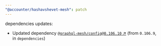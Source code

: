 ```yaml
---
"@accounter/hashavshevet-mesh": patch
---
```

dependencies updates:
  - Updated dependency [`@graphql-mesh/config@0.106.10` ↗︎](https://www.npmjs.com/package/@graphql-mesh/config/v/0.106.10) (from `0.106.9`, in `dependencies`)
